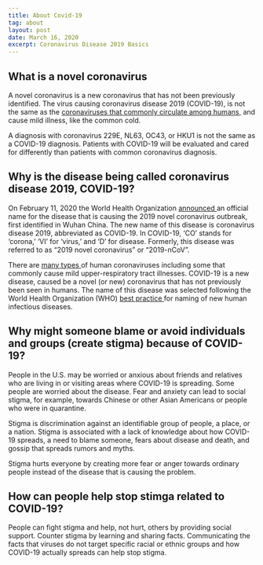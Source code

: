 ```yaml
---
title: About Covid-19
tag: about
layout: post
date: March 16, 2020
excerpt: Coronavirus Disease 2019 Basics
---
```


<h2> What is a novel coronavirus</h2>

A novel coronavirus is a new coronavirus that has not been previously identified. The virus causing coronavirus disease 2019 
(COVID-19), is not the same as the <a href="https://www.cdc.gov/coronavirus/types.html"> coronaviruses that commonly circulate 
among humans,</a> and cause mild illness, like the common cold.

A diagnosis with coronavirus 229E, NL63, OC43, or HKU1 is not the same as a COVID-19 diagnosis. Patients with COVID-19 will be 
evaluated and cared for differently than patients with common coronavirus diagnosis.

<h2> Why is the disease being called coronavirus disease 2019, COVID-19?</h2>
On February 11, 2020 the World Health Organization <a href="https://twitter.com/DrTedros/status/1227297754499764230"> announced </a> an official name for the disease that is causing the 2019 novel coronavirus outbreak, first identified in Wuhan China. The new name of this disease is coronavirus disease 2019, abbreviated as COVID-19. In COVID-19, ‘CO’ stands for ‘corona,’ ‘VI’ for ‘virus,’ and ‘D’ for disease. Formerly, this disease was referred to as “2019 novel coronavirus” or “2019-nCoV”.

There are <a href="https://www.cdc.gov/coronavirus/2019-ncov/index.html?CDC_AA_refVal=https%3A%2F%2Fwww.cdc.gov%2Fcoronavirus%2Findex.html"> many types </a> of human coronaviruses including some that commonly cause mild upper-respiratory tract illnesses. COVID-19 is a new disease, caused be a novel (or new) coronavirus that has not previously been seen in humans. The name of this disease was selected following the World Health Organization (WHO) <a href="https://www.who.int/topics/infectious_diseases/naming-new-diseases/en/"> best practice </a>  for naming of new human infectious diseases.

<h2> Why might someone blame or avoid individuals and groups (create stigma) because of COVID-19?</h2>
People in the U.S. may be worried or anxious about friends and relatives who are living in or visiting areas where COVID-19 is spreading. Some people are worried about the disease. Fear and anxiety can lead to social stigma, for example, towards Chinese or other Asian Americans or people who were in quarantine.

Stigma is discrimination against an identifiable group of people, a place, or a nation. Stigma is associated with a lack of knowledge about how COVID-19 spreads, a need to blame someone, fears about disease and death, and gossip that spreads rumors and myths.

Stigma hurts everyone by creating more fear or anger towards ordinary people instead of the disease that is causing the problem.

<h2> How can people help stop stimga related to COVID-19?</h2>
People can fight stigma and help, not hurt, others by providing social support. Counter stigma by learning and sharing facts. Communicating the facts that viruses do not target specific racial or ethnic groups and how COVID-19 actually spreads can help stop stigma.

